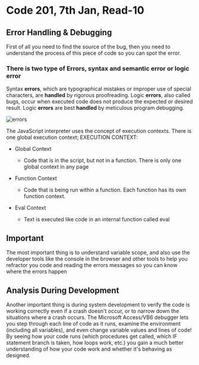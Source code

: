 # Code 201, 7th Jan, Read-10

## Error Handling & Debugging

First of all you need to find the source of the bug, then you need to understand the process of this piece of code so you can spot the error.

### There is two type of Errors, syntax and semantic error or logic error

Syntax **errors**, which are typographical mistakes or improper use of special characters, are **handled** by rigorous proofreading. Logic **errors**, also called bugs, occur when executed code does not produce the expected or desired result. Logic **errors** are best **handled** by meticulous program debugging.

![errors](https://infoheap.com/wp-content/uploads/2016/03/chrome-developer-tools-console-javascript-errors.png)

The JavaScript interpreter uses the concept of execution contexts. There is one global execution context;
EXECUTION CONTEXT:
* Global Context
	* Code that is in the script, but not in a function. There is only one global context in any page
* Function Context
	* Code that is being run within a function. Each function has its own function context.

* Eval Context
	
    * Text is executed like code in an internal function called eval

## Important

The most important thing is to understand variable scope, and also use the developer tools like the console in the browser and other tools to help you refractor you code and reading the errors messages so you can know where the errors happen

## Analysis During Development 

Another important thing is during system development to verify the code is working correctly even if a crash doesn't occur, or to narrow down the situations where a crash occurs. The Microsoft Access/VB6 debugger lets you step through each line of code as it runs, examine the environment (including all variables), and even change variable values and lines of code! By seeing how your code runs (which procedures get called, which IF statement branch is taken, how loops work, etc.) you gain a much better understanding of how your code work and whether it's behaving as designed.
